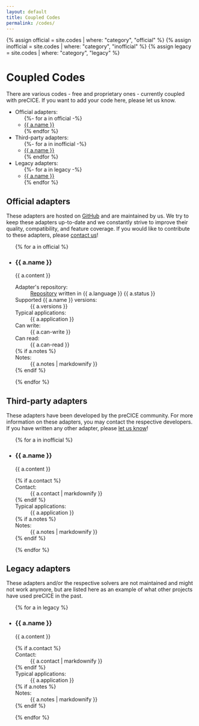 ```yaml
---
layout: default
title: Coupled Codes
permalink: /codes/
---
```


{% assign official = site.codes | where: "category", "official" %}
{% assign inofficial = site.codes | where: "category", "inofficial" %}
{% assign legacy = site.codes | where: "category", "legacy" %}

# Coupled Codes

There are various codes - free and proprietary ones - currently coupled with preCICE. If you want to add your code here, please let us know.

<ul id="overview">
  <li>
  <span>Official adapters:</span>
    <ul>
    {%- for a in official -%}
      <li>
        <a href="#{{ a.ID }}">{{ a.name }}</a>
      </li>
    {% endfor %}
    </ul>
  </li>

  <li>
  <span>Third-party adapters:</span>
    <ul>
    {%- for a in inofficial -%}
      <li>
        <a href="#{{ a.ID }}">{{ a.name }}</a>
      </li>
    {% endfor %}
    </ul>
  </li>

  <li>
  <span>Legacy adapters:</span>
    <ul>
    {%- for a in legacy -%}
      <li>
        <a href="#{{ a.ID }}">{{ a.name }}</a>
      </li>
    {% endfor %}
    </ul>
  </li>
</ul>

## Official adapters

These adapters are hosted on [GitHub](https://github.com/precice/) and
are maintained by us. We try to keep these adapters up-to-date and we constantly
strive to improve their quality, compatibility, and feature coverage.
If you would like to contribute to these adapters, please [contact us](../resources/#contact)!

<ul class="codeslist">
{% for a in official %}
  <li>
    <h3 id="{{ a.ID }}">{{ a.name }}</h3>
    <div>
      {{ a.content }}
    </div>
    <dl>
      <dt>Adapter's repository:</dt>
      <dd><a href="{{ a.repository }}">Repository</a> written in {{ a.language }} <span class="label
      {%- case a.status -%}
      {% when 'up-to-date'%}
       success
       {% when 'needs-small-updates' %}
       warning
       {% when 'experimental' %}
       alert
       {% when 'out-of-date' %}
       alert
        {% else %}
      {%- endcase -%}
      ">{{ a.status }}</span></dd>
      <dt>Supported {{ a.name }} versions:</dt>
      <dd>{{ a.versions }}</dd>
      <dt>Typical applications:</dt>
      <dd>{{ a.application }}</dd>
      <dt>Can write:</dt>
      <dd>{{ a.can-write }}</dd>
      <dt>Can read:</dt>
      <dd>{{ a.can-read }}</dd>
    {% if a.notes %}
      <dt>Notes:</dt>
      <dd>{{ a.notes | markdownify }}</dd>
    {% endif %}
    </dl>
  </li>
{% endfor %}
</ul>

## Third-party adapters

These adapters have been developed by the preCICE community. For more information
on these adapters, you may contact the respective developers.
If you have written any other adapter, please [let us know](../resources/#contact)!

<ul class="codeslist">
{% for a in inofficial %}
  <li>
    <h3 id="{{ a.ID }}">{{ a.name }}</h3>
    <div>
      {{ a.content }}
    </div>
    <dl>
    {% if a.contact %}
      <dt>Contact:</dt>
      <dd>{{ a.contact | markdownify }}</dd>
    {% endif %}
      <dt>Typical applications:</dt>
      <dd>{{ a.application }}</dd>
    {% if a.notes %}
      <dt>Notes:</dt>
      <dd>{{ a.notes | markdownify }}</dd>
    {% endif %}
    </dl>
  </li>
{% endfor %}
</ul>

## Legacy adapters

These adapters and/or the respective solvers are not maintained and might not work anymore, but are
listed here as an example of what other projects have used preCICE in the past.

<ul class="codeslist">
{% for a in legacy %}
  <li>
    <h3 id="{{ a.ID }}">{{ a.name }}</h3>
    <div>
      {{ a.content }}
    </div>
    <dl>
    {% if a.contact %}
      <dt>Contact:</dt>
      <dd>{{ a.contact | markdownify }}</dd>
    {% endif %}
      <dt>Typical applications:</dt>
      <dd>{{ a.application }}</dd>
    {% if a.notes %}
      <dt>Notes:</dt>
      <dd>{{ a.notes | markdownify }}</dd>
    {% endif %}
    </dl>
  </li>
{% endfor %}
</ul>

